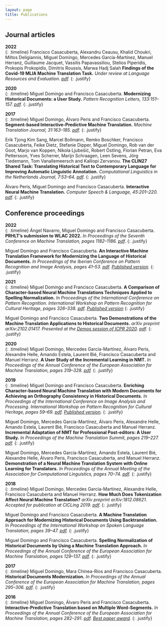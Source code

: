 ```yaml
---
layout: page
title: Publications
---
```


## Journal articles
**2022** <br />
{: .timeline}
Francisco Casacuberta, Alexandru Ceausu, Khalid Choukri, Miltos Deligiannis, Miguel Domingo, Mercedes García-Martínez, Manuel Herranz, Guillaume Jacquet, Vassilis Papavassiliou, Stelios Piperidis, Prokopis Prokopidis, Dimitris Roussis, Marwa Hadj Salah
**Findings of the Covid-19 MLIA Machine Translation Task.**
*Under review at Language Resources and Evaluation. [pdf](https://arxiv.org/pdf/2211.07465).*
{: .justify}


**2020** <br />
{: .timeline}
Miguel Domingo and Francisco Casacuberta.
**Modernizing Historical Documents: a User Study.**
*Pattern Recognition Letters, 133:151–157. [pdf](https://arxiv.org/pdf/1907.00659.pdf).*
{: .justify}

**2017** <br />
{: .timeline}
Miguel Domingo, Álvaro Peris and Francisco Casacuberta.
**Segment-based Interactive-Predictive Machine Translation.**
*Machine Translation Journal, 31:163–185. [pdf](https://riunet.upv.es/bitstream/handle/10251/103640/Author%20Version.pdf?sequence=3&isAllowed=y).*
{: .justify}

Erik Tjong Kim Sang, Marcel Bollmann, Remko Boschker, Francisco Casacuberta, Feike Dietz, Stefanie Dipper, Miguel Domingo, Rob van der Goot, Marjo van Koppen, Nikola Ljubešić, Robert Östling, Florian Petran, Eva Pettersson, Yves Scherrer, Marijn Schraagen, Leen Sevens, Jörg Tiedemann, Tom Vanallemeersch and Kalliopi Zervanou.
**The CLIN27 Shared Task: Translating Historical Text to Contemporary Language for Improving Automatic Linguistic Annotation.**
*Computational Linguistics in the Netherlands Journal, 7:53–64. [pdf](https://clinjournal.org/clinj/article/view/68/61).*
{: .justify}

Álvaro Peris, Miguel Domingo and Francisco Casacuberta.
**Interactive Neural Machine Translation.**
*Computer Speech & Language, 45:201–220. [pdf](https://riunet.upv.es/bitstream/handle/10251/83641/2016-CSL-Peris-Domingo-Casacuberta.autor.pdf?sequence=3&isAllowed=y).*
{: .justify}

## Conference proceedings
**2022** <br />
{: .timeline}
Ángel Navarro, Miguel Domingo and Francisco Casacuberta.
**PRHLT’s submission to WLAC 2022.**
*In Proceedings of the Seventh Conference on Machine Translation, pages 1182–1186. [pdf](https://statmt.org/wmt22/pdf/2022.wmt-1.120.pdf).*
{: .justify}

Miguel Domingo and Francisco Casacuberta.
**An Interactive Machine Translation Framework for Modernizing the Language of Historical Documents.**
*In Proceedings of the Iberian Conference on Pattern Recognition and Image Analysis, pages 41–53. [pdf](papers/IbPRIA2022.pdf). [Published version](https://doi.org/10.1007/978-3-031-04881-4_4).*
{: .justify}

**2021** <br />
{: .timeline}
Miguel Domingo and Francisco Casacuberta.
**A Comparison of Character-based Neural Machine Translations Techniques Applied to Spelling Normalization.**
*In Proceedings of the International Conference on Pattern Recognition. International Workshop on Pattern Recognition for Cultural Heritage, pages 326–338. [pdf](papers/PatReCH2020.pdf). [Published version](https://doi.org/10.1007/978-3-030-68787-8_24)*
{: .justify}

Miguel Domingo and Francisco Casacuberta.
**Two Demonstrations of the Machine Translation Applications to Historical Documents.**
*arXiv preprint arXiv:2102.01417. Presented at the [Demos session of ICPR 2020](https://www.micc.unifi.it/icpr2020/index.php/demos/). [pdf](https://arxiv.org/pdf/2102.01417).*
{: .justify}

**2020** <br />
{: .timeline}
Miguel Domingo, Mercedes García-Martínez, Álvaro Peris, Alexandre Helle, Amando Estela, Laurent Bié, Francisco Casacuberta and Manuel Herranz.
**A User Study of the Incremental Learning in NMT.**
*In Proceedings of the Annual Conference of the European Association for Machine Translation, pages 319–328. [pdf](https://www.aclweb.org/anthology/2020.eamt-1.34.pdf).*
{: .justify}

**2019** <br />
{: .timeline}
Miguel Domingo and Francisco Casacuberta.
**Enriching Character-based Neural Machine Translation with Modern Documents for Achieving an Orthography Consistency in Historical Documents.**
*In Proceedings of the International Conference on Image Analysis and Processing. International Workshop on Pattern Recognition for Cultural Heritage, pages 59–69. [pdf](papers/PatReCH2019.pdf). [Published version](https://doi.org/10.1007/978-3-030-30754-7_7).*
{: .justify}

Miguel Domingo, Mercedes García-Martínez, Álvaro Peris, Alexandre Helle, Amando Estela, Laurent Bié, Francisco Casacuberta and Manuel Herranz.
**Incremental Adaptation of NMT for Professional Post-editors: A User Study.**
*In Proceedings of the Machine Translation Summit, pages 219–227. [pdf](https://aclanthology.org/W19-6737.pdf).*
{: .justify}

Miguel Domingo, Mercedes García-Martínez, Amando Estela, Laurent Bié, Alexandre Helle, Álvaro Peris, Francisco Casacuberta, and Manuel Herranz.
**Demonstration of a Neural Machine Translation System with Online Learning for Translators.**
*In Proceedings of the Annual Meeting of the Association for Computational Linguistics, pages 70–74. [pdf](https://aclanthology.org/P19-3012.pdf).*
{: .justify}

**2018** <br />
{: .timeline}
Miguel Domingo, Mercedes García-Martínez, Alexandre Helle, Francisco Casacuberta and Manuel Herranz.
**How Much Does Tokenization Affect Neural Machine Translation?**
*arXiv preprint arXiv:1812.08621. Accepted for publication at CICLing 2019. [pdf](https://arxiv.org/pdf/1812.08621).*
{: .justify}

Miguel Domingo and Francisco Casacuberta.
**A Machine Translation Approach for Modernizing Historical Documents Using Backtranslation.**
*In Proceedings of the International Workshop on Spoken Language Translation, pages 39–47. [pdf](https://workshop2018.iwslt.org/downloads/Proceedings_IWSLT_2018.pdf#page=54).*
{: .justify}

Miguel Domingo and Francisco Casacuberta.
**Spelling Normalization of Historical Documents by Using a Machine Translation Approach.**
*In Proceedings of the Annual Conference of the European Association for Machine Translation, pages 129–137. [pdf](https://rua.ua.es/dspace/bitstream/10045/76035/1/EAMT2018-Proceedings_15.pdf).*
{: .justify}

**2017** <br />
{: .timeline}
Miguel Domingo, Mara Chinea-Rios and Francisco Casacuberta.
**Historical Documents Modernization.**
*In Proceedings of the Annual Conference of the European Association for Machine Translation, pages 295–306. [pdf](https://ufal.mff.cuni.cz/pbml/108/art-domingo-chinea-rios-casacuberta.pdf).*
{: .justify}

**2016** <br />
{: .timeline}
Miguel Domingo, Álvaro Peris and Francisco Casacuberta.
**Interactive-Predictive Translation based on Multiple Word-Segments.**
*In Proceedings of the Annual Conference of the European Association for Machine Translation, pages 282–291. [pdf](https://aclanthology.org/W16-3415.pdf). [Best paper award](documents/EAMT2016-BestPaperAward.pdf).*
{: .justify}
